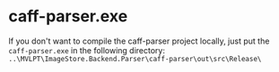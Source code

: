 # caff-parser.exe

If you don't want to compile the caff-parser project locally, just put the `caff-parser.exe` in the following directory: `..\MVLPT\ImageStore.Backend.Parser\caff-parser\out\src\Release\`
